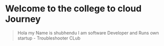# Welcome to the college to cloud Journey

> Hola my Name is shubhendu
> I am software Developer and Runs own startup - Troubleshooter CLub
